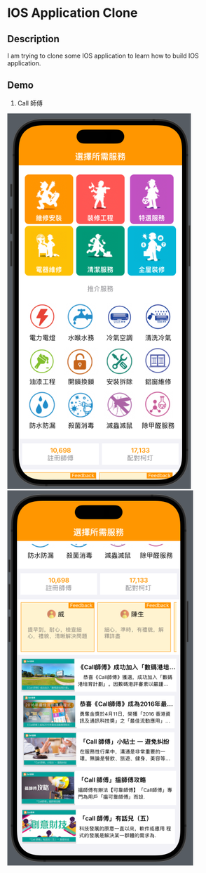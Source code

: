 # IOS Application Clone

## Description

I am trying to clone some IOS application to learn how to build IOS application.

## Demo

  1. Call 師傅

  ![call cfu](./assets/callcfu/home1.PNG)
  ![call cfu](./assets/callcfu/home2.PNG)
